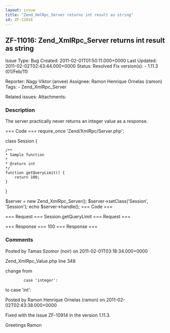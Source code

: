 ```yaml
---
layout: issue
title: "Zend_XmlRpc_Server returns int result as string"
id: ZF-11016
---
```


ZF-11016: Zend\_XmlRpc\_Server returns int result as string
-----------------------------------------------------------

 Issue Type: Bug Created: 2011-02-01T01:50:11.000+0000 Last Updated: 2011-02-02T02:43:44.000+0000 Status: Resolved Fix version(s): - 1.11.3 (01/Feb/11)
 
 Reporter:  Nagy Viktor (anvee)  Assignee:  Ramon Henrique Ornelas (ramon)  Tags: - Zend\_XmlRpc\_Server
 
 Related issues: 
 Attachments: 
### Description

The server practically never returns an integer value as a response.

=== Code === require\_once 'Zend/XmlRpc/Server.php';

class Session {

 
    /**
    * Sample function
    *
    * @return int
    */
    function getQueryLimit() {
        return 100;
    }


}

$server = new Zend\_XmlRpc\_Server(); $server->setClass('Session', 'Session'); echo $server->handle(); === Code ===

=== Request === <?xml version="1.0" encoding="UTF-8"?>Session.getQueryLimit === Request ===

=== Response === <?xml version="1.0" encoding="UTF-8"?> 100 === Response ===

 

 

### Comments

Posted by Tamas Szomor (noir) on 2011-02-01T03:18:34.000+0000

Zend\_XmlRpc\_Value.php line 348

change from

 
            case 'integer':


to case 'int':

 

 

Posted by Ramon Henrique Ornelas (ramon) on 2011-02-02T02:43:38.000+0000

Fixed with the issue ZF-10914 in the version 1.11.3.

Greetings Ramon

 

 